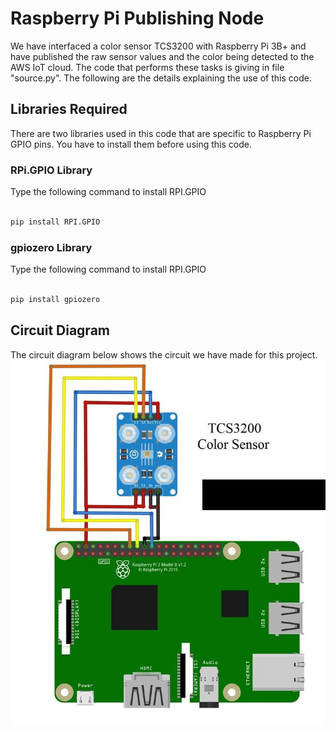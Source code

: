 # Raspberry Pi Publishing Node

We have interfaced a color sensor TCS3200 with Raspberry Pi 3B+ and have published the raw sensor values and the color being detected to the AWS IoT cloud. The code that performs these tasks is giving in file "source.py". The following are the details explaining the use of this code.

## Libraries Required
There are two libraries used in this code that are specific to Raspberry Pi GPIO pins. You have to install them before using this code. 

### RPi.GPIO Library
Type the following command to install RPI.GPIO
```sh

pip install RPI.GPIO

```
### gpiozero Library
Type the following command to install RPI.GPIO
```sh

pip install gpiozero

```
## Circuit Diagram
The circuit diagram below shows the circuit we have made for this project.
![Upload](images/circuit.jpg)
